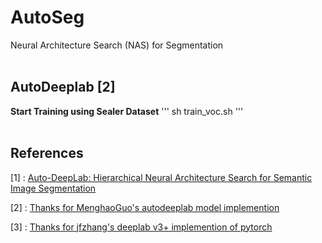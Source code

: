 # AutoSeg
Neural Architecture Search (NAS) for Segmentation
<br/><br/>

## AutoDeeplab [2]
**Start Training using Sealer Dataset**
'''
sh train_voc.sh
'''
<br/><br/>

## References
[1] : [Auto-DeepLab: Hierarchical Neural Architecture Search for Semantic Image Segmentation](https://arxiv.org/abs/1901.02985)

[2] : [Thanks for MenghaoGuo's autodeeplab model implemention](https://github.com/MenghaoGuo/AutoDeeplab)

[3] : [Thanks for jfzhang's deeplab v3+ implemention of pytorch](https://github.com/jfzhang95/pytorch-deeplab-xception)